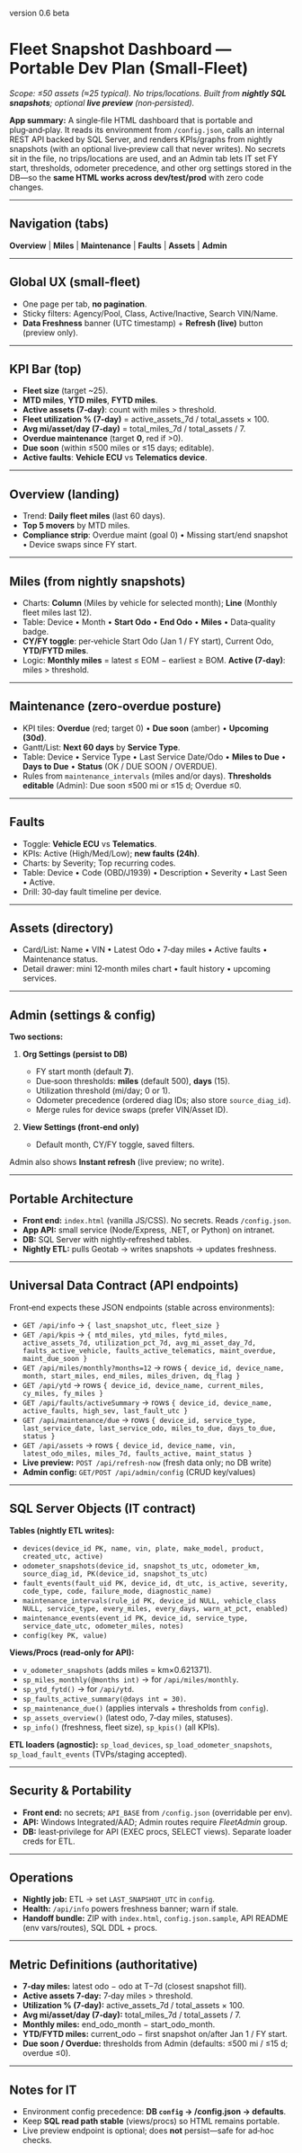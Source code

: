 version 0.6 beta

# Fleet Snapshot Dashboard — Portable Dev Plan (Small‑Fleet)

*Scope: ≤50 assets (≈25 typical). No trips/locations. Built from ****nightly SQL snapshots****; optional ****live preview**** (non‑persisted).*

**App summary:** A single‑file HTML dashboard that is portable and plug‑and‑play. It reads its environment from `/config.json`, calls an internal REST API backed by SQL Server, and renders KPIs/graphs from nightly snapshots (with an optional live‑preview call that never writes). No secrets sit in the file, no trips/locations are used, and an Admin tab lets IT set FY start, thresholds, odometer precedence, and other org settings stored in the DB—so the **same HTML works across dev/test/prod** with zero code changes.

---

## Navigation (tabs)

**Overview** | **Miles** | **Maintenance** | **Faults** | **Assets** | **Admin**

---

## Global UX (small‑fleet)

* One page per tab, **no pagination**.
* Sticky filters: Agency/Pool, Class, Active/Inactive, Search VIN/Name.
* **Data Freshness** banner (UTC timestamp) + **Refresh (live)** button (preview only).

---

## KPI Bar (top)

* **Fleet size** (target \~25).
* **MTD miles**, **YTD miles**, **FYTD miles**.
* **Active assets (7‑day)**: count with miles > threshold.
* **Fleet utilization % (7‑day)** = active\_assets\_7d / total\_assets × 100.
* **Avg mi/asset/day (7‑day)** = total\_miles\_7d / total\_assets / 7.
* **Overdue maintenance** (target **0**, red if >0).
* **Due soon** (within ≤500 miles or ≤15 days; editable).
* **Active faults**: **Vehicle ECU** vs **Telematics device**.

---

## Overview (landing)

* Trend: **Daily fleet miles** (last 60 days).
* **Top 5 movers** by MTD miles.
* **Compliance strip**: Overdue maint (goal 0) • Missing start/end snapshot • Device swaps since FY start.

---

## Miles (from nightly snapshots)

* Charts: **Column** (Miles by vehicle for selected month); **Line** (Monthly fleet miles last 12).
* Table: Device • Month • **Start Odo** • **End Odo** • **Miles** • Data‑quality badge.
* **CY/FY toggle**: per‑vehicle Start Odo (Jan 1 / FY start), Current Odo, **YTD/FYTD miles**.
* Logic: **Monthly miles** = latest ≤ EOM − earliest ≥ BOM. **Active (7‑day)**: miles > threshold.

---

## Maintenance (zero‑overdue posture)

* KPI tiles: **Overdue** (red; target 0) • **Due soon** (amber) • **Upcoming (30d)**.
* Gantt/List: **Next 60 days** by **Service Type**.
* Table: Device • Service Type • Last Service Date/Odo • **Miles to Due** • **Days to Due** • **Status** (OK / DUE SOON / OVERDUE).
* Rules from `maintenance_intervals` (miles and/or days). **Thresholds editable** (Admin): Due soon ≤500 mi or ≤15 d; Overdue ≤0.

---

## Faults

* Toggle: **Vehicle ECU** vs **Telematics**.
* KPIs: Active (High/Med/Low); **new faults (24h)**.
* Charts: by Severity; Top recurring codes.
* Table: Device • Code (OBD/J1939) • Description • Severity • Last Seen • Active.
* Drill: 30‑day fault timeline per device.

---

## Assets (directory)

* Card/List: Name • VIN • Latest Odo • 7‑day miles • Active faults • Maintenance status.
* Detail drawer: mini 12‑month miles chart • fault history • upcoming services.

---

## Admin (settings & config)

**Two sections:**

1. **Org Settings (persist to DB)**

   * FY start month (default **7**).
   * Due‑soon thresholds: **miles** (default 500), **days** (15).
   * Utilization threshold (mi/day; 0 or 1).
   * Odometer precedence (ordered diag IDs; also store `source_diag_id`).
   * Merge rules for device swaps (prefer VIN/Asset ID).
2. **View Settings (front‑end only)**

   * Default month, CY/FY toggle, saved filters.

Admin also shows **Instant refresh** (live preview; no write).

---

## Portable Architecture

* **Front end:** `index.html` (vanilla JS/CSS). No secrets. Reads `/config.json`.
* **App API:** small service (Node/Express, .NET, or Python) on intranet.
* **DB:** SQL Server with nightly‑refreshed tables.
* **Nightly ETL:** pulls Geotab → writes snapshots → updates freshness.

---

## Universal Data Contract (API endpoints)

Front‑end expects these JSON endpoints (stable across environments):

* `GET /api/info` → `{ last_snapshot_utc, fleet_size }`
* `GET /api/kpis` → `{ mtd_miles, ytd_miles, fytd_miles, active_assets_7d, utilization_pct_7d, avg_mi_asset_day_7d, faults_active_vehicle, faults_active_telematics, maint_overdue, maint_due_soon }`
* `GET /api/miles/monthly?months=12` → rows `{ device_id, device_name, month, start_miles, end_miles, miles_driven, dq_flag }`
* `GET /api/ytd` → rows `{ device_id, device_name, current_miles, cy_miles, fy_miles }`
* `GET /api/faults/activeSummary` → rows `{ device_id, device_name, active_faults, high_sev, last_fault_utc }`
* `GET /api/maintenance/due` → rows `{ device_id, service_type, last_service_date, last_service_odo, miles_to_due, days_to_due, status }`
* `GET /api/assets` → rows `{ device_id, device_name, vin, latest_odo_miles, miles_7d, faults_active, maint_status }`
* **Live preview:** `POST /api/refresh-now` (fresh data only; no DB write)
* **Admin config:** `GET/POST /api/admin/config` (CRUD key/values)

---

## SQL Server Objects (IT contract)

**Tables (nightly ETL writes):**

* `devices(device_id PK, name, vin, plate, make_model, product, created_utc, active)`
* `odometer_snapshots(device_id, snapshot_ts_utc, odometer_km, source_diag_id, PK(device_id, snapshot_ts_utc)`
* `fault_events(fault_uid PK, device_id, dt_utc, is_active, severity, code_type, code, failure_mode, diagnostic_name)`
* `maintenance_intervals(rule_id PK, device_id NULL, vehicle_class NULL, service_type, every_miles, every_days, warn_at_pct, enabled)`
* `maintenance_events(event_id PK, device_id, service_type, service_date_utc, odometer_miles, notes)`
* `config(key PK, value)`

**Views/Procs (read‑only for API):**

* `v_odometer_snapshots` (adds miles = km×0.621371).
* `sp_miles_monthly(@months int)` → for `/api/miles/monthly`.
* `sp_ytd_fytd()` → for `/api/ytd`.
* `sp_faults_active_summary(@days int = 30)`.
* `sp_maintenance_due()` (applies intervals + thresholds from `config`).
* `sp_assets_overview()` (latest odo, 7‑day miles, statuses).
* `sp_info()` (freshness, fleet size), `sp_kpis()` (all KPIs).

**ETL loaders (agnostic):** `sp_load_devices`, `sp_load_odometer_snapshots`, `sp_load_fault_events` (TVPs/staging accepted).

---

## Security & Portability

* **Front end:** no secrets; `API_BASE` from `/config.json` (overridable per env).
* **API:** Windows Integrated/AAD; Admin routes require *FleetAdmin* group.
* **DB:** least‑privilege for API (EXEC procs, SELECT views). Separate loader creds for ETL.

---

## Operations

* **Nightly job:** ETL → set `LAST_SNAPSHOT_UTC` in `config`.
* **Health:** `/api/info` powers freshness banner; warn if stale.
* **Handoff bundle:** ZIP with `index.html`, `config.json.sample`, API README (env vars/routes), SQL DDL + procs.

---

## Metric Definitions (authoritative)

* **7‑day miles:** latest odo − odo at T−7d (closest snapshot fill).
* **Active assets 7‑day:** 7‑day miles > threshold.
* **Utilization % (7‑day):** active\_assets\_7d / total\_assets × 100.
* **Avg mi/asset/day (7‑day):** total\_miles\_7d / total\_assets / 7.
* **Monthly miles:** end\_odo\_month − start\_odo\_month.
* **YTD/FYTD miles:** current\_odo − first snapshot on/after Jan 1 / FY start.
* **Due soon / Overdue:** thresholds from Admin (defaults: ≤500 mi / ≤15 d; overdue ≤0).

---

## Notes for IT

* Environment config precedence: **DB ****`config`**** → /config.json → defaults**.
* Keep **SQL read path stable** (views/procs) so HTML remains portable.
* Live preview endpoint is optional; does **not** persist—safe for ad‑hoc checks.
